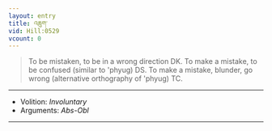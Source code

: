 ```yaml
---
layout: entry
title: འཆུག་
vid: Hill:0529
vcount: 0
---
```

> To be mistaken, to be in a wrong direction DK\. To make a mistake, to be confused (similar to 'phyug) DS\. To make a mistake, blunder, go wrong (alternative orthography of 'phyug) TC\.

---
* Volition: _Involuntary_
* Arguments: _Abs-Obl_

---

